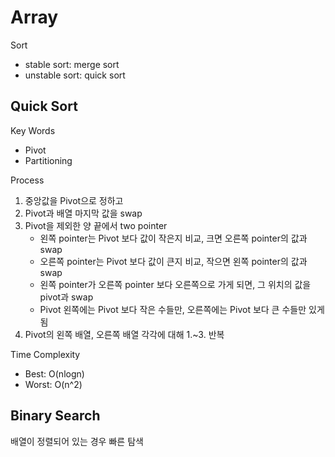 # Array

Sort

- stable sort: merge sort
- unstable sort: quick sort

## Quick Sort

Key Words

- Pivot
- Partitioning

Process

1. 중앙값을 Pivot으로 정하고
2. Pivot과 배열 마지막 값을 swap
3. Pivot을 제외한 양 끝에서 two pointer
   - 왼쪽 pointer는 Pivot 보다 값이 작은지 비교, 크면 오른쪽 pointer의 값과 swap
   - 오른쪽 pointer는 Pivot 보다 값이 큰지 비교, 작으면 왼쪽 pointer의 값과 swap
   - 왼쪽 pointer가 오른쪽 pointer 보다 오른쪽으로 가게 되면, 그 위치의 값을 pivot과 swap
   - Pivot 왼쪽에는 Pivot 보다 작은 수들만, 오른쪽에는 Pivot 보다 큰 수들만 있게 됨
4. Pivot의 왼쪽 배열, 오른쪽 배열 각각에 대해 1.~3. 반복

Time Complexity

- Best: O(nlogn)
- Worst: O(n^2)

## Binary Search

배열이 정렬되어 있는 경우 빠른 탐색
